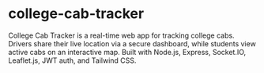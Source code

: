 # college-cab-tracker
College Cab Tracker is a real-time web app for tracking college cabs. Drivers share their live location via a secure dashboard, while students view active cabs on an interactive map. Built with Node.js, Express, Socket.IO, Leaflet.js, JWT auth, and Tailwind CSS.
